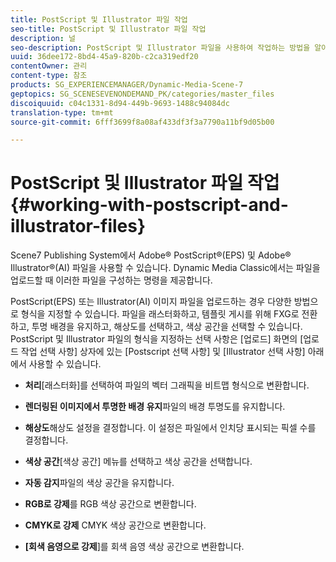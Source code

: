 ```yaml
---
title: PostScript 및 Illustrator 파일 작업
seo-title: PostScript 및 Illustrator 파일 작업
description: 널
seo-description: PostScript 및 Illustrator 파일을 사용하여 작업하는 방법을 알아봅니다.
uuid: 36dee172-8bd4-45a9-820b-c2ca319edf20
contentOwner: 관리
content-type: 참조
products: SG_EXPERIENCEMANAGER/Dynamic-Media-Scene-7
geptopics: SG_SCENESEVENONDEMAND_PK/categories/master_files
discoiquuid: c04c1331-8d94-449b-9693-1488c94084dc
translation-type: tm+mt
source-git-commit: 6fff3699f8a08af433df3f3a7790a11bf9d05b00

---
```



# PostScript 및 Illustrator 파일 작업{#working-with-postscript-and-illustrator-files}

Scene7 Publishing System에서 Adobe® PostScript®(EPS) 및 Adobe® Illustrator®(AI) 파일을 사용할 수 있습니다. Dynamic Media Classic에서는 파일을 업로드할 때 이러한 파일을 구성하는 명령을 제공합니다.

PostScript(EPS) 또는 Illustrator(AI) 이미지 파일을 업로드하는 경우 다양한 방법으로 형식을 지정할 수 있습니다. 파일을 래스터화하고, 템플릿 게시를 위해 FXG로 전환하고, 투명 배경을 유지하고, 해상도를 선택하고, 색상 공간을 선택할 수 있습니다. PostScript 및 Illustrator 파일의 형식을 지정하는 선택 사항은 [업로드] 화면의 [업로드 작업 선택 사항] 상자에 있는 [Postscript 선택 사항] 및 [Illustrator 선택 사항] 아래에서 사용할 수 있습니다.

* **처리**[래스터화]를 선택하여 파일의 벡터 그래픽을 비트맵 형식으로 변환합니다.

* **렌더링된 이미지에서 투명한 배경 유지**&#x200B;파일의 배경 투명도를 유지합니다.

* **해상도**&#x200B;해상도 설정을 결정합니다. 이 설정은 파일에서 인치당 표시되는 픽셀 수를 결정합니다.

* **색상 공간**[색상 공간] 메뉴를 선택하고 색상 공간을 선택합니다.

* **자동 감지**&#x200B;파일의 색상 공간을 유지합니다.

* **RGB로 강제**&#x200B;를 RGB 색상 공간으로 변환합니다.

* **CMYK로 강제** CMYK 색상 공간으로 변환합니다.

* **[회색 음영으로 강제**]를 회색 음영 색상 공간으로 변환합니다.
